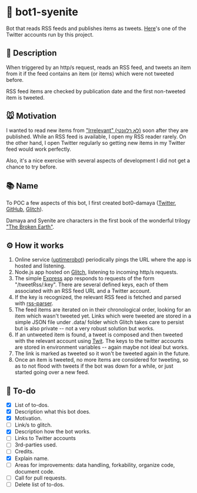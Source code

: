 # 🤖 bot1-syenite
Bot that reads RSS feeds and publishes items as tweets. [Here](https://twitter.com/irrelevant_il)'s one of the Twitter accounts run by this project.

## 🎩 Description
When triggered by an http/s request, reads an RSS feed, and tweets an item from it if the feed contains an item (or items) which were not tweeted before.

RSS feed items are checked by publication date and the first non-tweeted item is tweeted. 

## 🐭 Motivation
I wanted to read new items from ["Irrelevant" (לא רלוונטי)](https://irrelevant.org.il/) soon after they are published. While an RSS feed is available, I open my RSS reader rarely. On the other hand, I open Twitter regularly so getting new items in my Twitter feed would work perfectly.

Also, it's a nice exercise with several aspects of development I did not get a chance to try before.

## 📚 Name
To POC a few aspects of this bot, I first created bot0-damaya ([Twitter](https://twitter.com/bot0_damaya), [GitHub](https://github.com/OrenShalev/bot0-damaya), [Glitch](https://glitch.com/edit/#!/bot0-damaya)).

Damaya and Syenite are characters in the first book of the wonderful trilogy ["The Broken Earth"](https://www.amazon.com/gp/bookseries/B01947LZ8A).

## ⚙️ How it works
1. Online service ([uptimerobot](https://uptimerobot.com/)) periodically pings the URL where the app is hosted and listening.
1. Node.js app hosted on [Glitch](glitch.com), listening to incoming http/s requests. 
1. The simple [Express](https://www.npmjs.com/package/express) app responds to requests of the form "/tweetRss/:key". There are several defined keys, each of them associated with an RSS feed URL and a Twitter account.
1. If the key is recognized, the relevant RSS feed is fetched and parsed with [rss-parser](https://www.npmjs.com/package/rss-parser).
1. The feed items are iterated on in their chronological order, looking for an item which wasn't tweeted yet. Links which were tweeted are stored in a simple JSON file under .data/ folder which Glitch takes care to persist but is also private -- not a very robust solution but works.
1. If an untweeted item is found, a tweet is composed and then tweeted with the relevant account using [Twit](https://www.npmjs.com/package/twit). The keys to the twitter accounts are stored in environment variables -- again maybe not ideal but works.
1. The link is marked as tweeted so it won't be tweeted again in the future.
1. Once an item is tweeted, no more items are considered for tweeting, so as to not flood with tweets if the bot was down for a while, or just started going over a new feed.

## 🐾 To-do
- [x] List of to-dos.
- [x] Description what this bot does.
- [x] Motivation.
- [ ] Link/s to glitch.
- [x] Description how the bot works.
- [ ] Links to Twitter accounts
- [ ] 3rd-parties used.
- [ ] Credits.
- [x] Explain name.
- [ ] Areas for improvements: data handling, forkability, organize code, document code.
- [ ] Call for pull requests.
- [ ] Delete list of to-dos.
